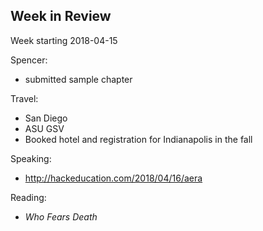 ## Week in Review

Week starting 2018-04-15

Spencer:
* submitted sample chapter

Travel:
* San Diego
* ASU GSV
* Booked hotel and registration for Indianapolis in the fall

Speaking: 
* http://hackeducation.com/2018/04/16/aera

Reading:
* *Who Fears Death*
